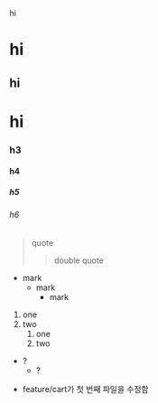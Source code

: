 hi

# hi

## hi

# hi

### h3

#### h4

##### h5

###### h6

> quote
>
> > double quote

- mark
  - mark
    - mark

1. one
2. two
   1. one
   2. two

- ?
  - ?

* feature/cart가 첫 번째 파일을 수정함
